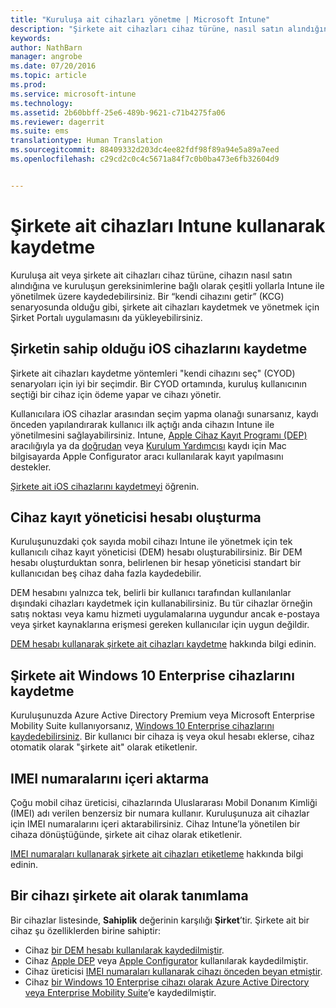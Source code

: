 ```yaml
---
title: "Kuruluşa ait cihazları yönetme | Microsoft Intune"
description: "Şirkete ait cihazları cihaz türüne, nasıl satın alındığına ve kuruluşun gereksinimlerine bağlı olarak çeşitli yollarla kaydedin."
keywords: 
author: NathBarn
manager: angrobe
ms.date: 07/20/2016
ms.topic: article
ms.prod: 
ms.service: microsoft-intune
ms.technology: 
ms.assetid: 2b60bbff-25e6-489b-9621-c71b4275fa06
ms.reviewer: dagerrit
ms.suite: ems
translationtype: Human Translation
ms.sourcegitcommit: 88409332d203dc4ee82fdf98f89a94e5a89a7eed
ms.openlocfilehash: c29cd2c0c4c5671a84f7c0b0ba473e6fb32604d9


---
```


# <a name="enroll-corporateowned-devices-by-using-intune"></a>Şirkete ait cihazları Intune kullanarak kaydetme

Kuruluşa ait veya şirkete ait cihazları cihaz türüne, cihazın nasıl satın alındığına ve kuruluşun gereksinimlerine bağlı olarak çeşitli yollarla Intune ile yönetilmek üzere kaydedebilirsiniz. Bir “kendi cihazını getir” (KCG) senaryosunda olduğu gibi, şirkete ait cihazları kaydetmek ve yönetmek için Şirket Portalı uygulamasını da yükleyebilirsiniz.

## <a name="enroll-corporateowned-ios-devices"></a>Şirketin sahip olduğu iOS cihazlarını kaydetme

Şirkete ait cihazları kaydetme yöntemleri "kendi cihazını seç" (CYOD) senaryoları için iyi bir seçimdir. Bir CYOD ortamında, kuruluş kullanıcının seçtiği bir cihaz için ödeme yapar ve cihazı yönetir.

Kullanıcılara iOS cihazlar arasından seçim yapma olanağı sunarsanız, kaydı önceden yapılandırarak kullanıcı ilk açtığı anda cihazın Intune ile yönetilmesini sağlayabilirsiniz. Intune, [Apple Cihaz Kayıt Programı (DEP)](ios-device-enrollment-program-in-microsoft-intune.md) aracılığıyla ya da [doğrudan](ios-direct-enrollment-in-microsoft-intune.md) veya [Kurulum Yardımcısı](ios-setup-assistant-enrollment-in-microsoft-intune.md) kaydı için Mac bilgisayarda Apple Configurator aracı kullanılarak kayıt yapılmasını destekler.

[Şirkete ait iOS cihazlarını kaydetmeyi](enroll-corporate-owned-ios-devices-in-microsoft-intune.md) öğrenin.

## <a name="create-a-device-enrollment-manager-account"></a>Cihaz kayıt yöneticisi hesabı oluşturma

Kuruluşunuzdaki çok sayıda mobil cihazı Intune ile yönetmek için tek kullanıcılı cihaz kayıt yöneticisi (DEM) hesabı oluşturabilirsiniz. Bir DEM hesabı oluşturduktan sonra, belirlenen bir hesap yöneticisi standart bir kullanıcıdan beş cihaz daha fazla kaydedebilir.

DEM hesabını yalnızca tek, belirli bir kullanıcı tarafından kullanılanlar dışındaki cihazları kaydetmek için kullanabilirsiniz. Bu tür cihazlar örneğin satış noktası veya kamu hizmeti uygulamalarına uygundur ancak e-postaya veya şirket kaynaklarına erişmesi gereken kullanıcılar için uygun değildir.

[DEM hesabı kullanarak şirkete ait cihazları kaydetme](enroll-corporate-owned-devices-with-the-device-enrollment-manager-in-microsoft-intune.md) hakkında bilgi edinin.

## <a name="enroll-corporateowned-windows-10-enterprise-devices"></a>Şirkete ait Windows 10 Enterprise cihazlarını kaydetme

Kuruluşunuzda Azure Active Directory Premium veya Microsoft Enterprise Mobility Suite kullanıyorsanız, [Windows 10 Enterprise cihazlarını kaydedebilirsiniz](https://docs.microsoft.com/active-directory/active-directory-azureadjoin-windows10-devices-overview). Bir kullanıcı bir cihaza iş veya okul hesabı eklerse, cihaz otomatik olarak "şirkete ait" olarak etiketlenir.

## <a name="import-imei-numbers"></a>IMEI numaralarını içeri aktarma

Çoğu mobil cihaz üreticisi, cihazlarında Uluslararası Mobil Donanım Kimliği (IMEI) adı verilen benzersiz bir numara kullanır. Kuruluşunuza ait cihazlar için IMEI numaralarını içeri aktarabilirsiniz. Cihaz Intune’la yönetilen bir cihaza dönüştüğünde, şirkete ait cihaz olarak etiketlenir.

[IMEI numaraları kullanarak şirkete ait cihazları etiketleme](specify-corporate-owned-devices-with-international-mobile-equipment-identity-imei-numbers.md) hakkında bilgi edinin.

## <a name="identify-a-device-as-corporateowned"></a>Bir cihazı şirkete ait olarak tanımlama

Bir cihazlar listesinde, **Sahiplik** değerinin karşılığı **Şirket**’tir. Şirkete ait bir cihaz şu özelliklerden birine sahiptir:

 - Cihaz [bir DEM hesabı kullanılarak kaydedilmiştir](enroll-corporate-owned-devices-with-the-device-enrollment-manager-in-microsoft-intune.md).
 - Cihaz [Apple DEP](ios-device-enrollment-program-in-microsoft-intune.md) veya [Apple Configurator](ios-setup-assistant-enrollment-in-microsoft-intune.md) kullanılarak kaydedilmiştir.
 - Cihaz üreticisi [IMEI numaraları kullanarak cihazı önceden beyan etmiştir](specify-corporate-owned-devices-with-international-mobile-equipment-identity-imei-numbers.md).
 - Cihaz [bir Windows 10 Enterprise cihazı olarak Azure Active Directory veya Enterprise Mobility Suite](https://docs.microsoft.com/active-directory/active-directory-azureadjoin-windows10-devices-overview)’e kaydedilmiştir.



<!--HONumber=Nov16_HO1-->


